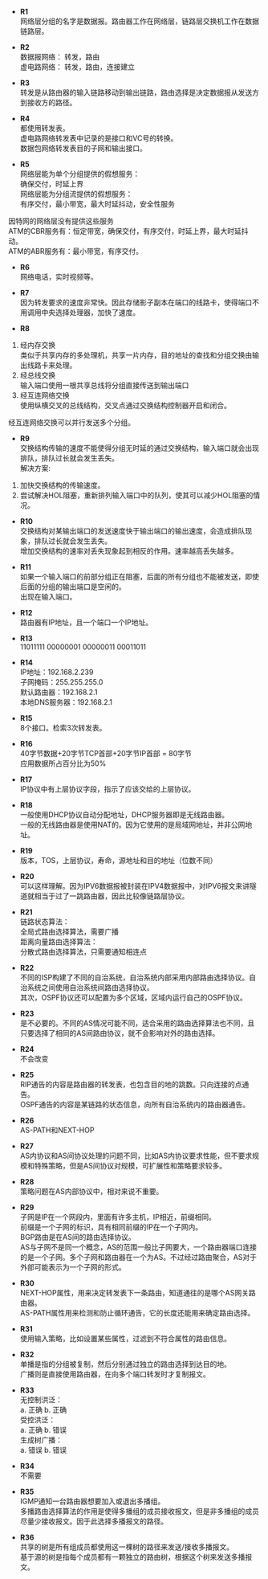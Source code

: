 * **R1**  
网络层分组的名字是数据报。路由器工作在网络层，链路层交换机工作在数据链路层。  

* **R2**  
数据报网络： 转发，路由  
虚电路网络： 转发，路由，连接建立  

* **R3**  
转发是从路由器的输入链路移动到输出链路，路由选择是决定数据报从发送方到接收方的路径。  

* **R4**  
都使用转发表。  
虚电路网络转发表中记录的是接口和VC号的转换。  
数据包网络转发表目的子网和输出接口。  

* **R5**  
网络层能为单个分组提供的假想服务：  
确保交付，时延上界  
网络层能为分组流提供的假想服务：  
有序交付，最小带宽，最大时延抖动，安全性服务  

因特网的网络层没有提供这些服务  
ATM的CBR服务有：恒定带宽，确保交付，有序交付，时延上界，最大时延抖动。  
ATM的ABR服务有：最小带宽，有序交付。  

* **R6**  
网络电话，实时视频等。  

* **R7**  
因为转发要求的速度非常快。因此存储影子副本在端口的线路卡，使得端口不用调用中央选择处理器，加快了速度。

* **R8**  
1. 经内存交换  
类似于共享内存的多处理机，共享一片内存，目的地址的查找和分组交换由输出线路卡来处理。  
2. 经总线交换  
输入端口使用一根共享总线将分组直接传送到输出端口  
3. 经互连网络交换  
使用纵横交叉的总线结构，交叉点通过交换结构控制器开启和闭合。  

经互连网络交换可以并行发送多个分组。  

* **R9**  
交换结构传输的速度不能使得分组无时延的通过交换结构，输入端口就会出现排队，排队过长就会发生丢失。  
解决方案:
1. 加快交换结构的传输速度。
2. 尝试解决HOL阻塞，重新排列输入端口中的队列，使其可以减少HOL阻塞的情况。  

* **R10**  
交换结构对某输出端口的发送速度快于输出端口的输出速度，会造成排队现象，排队过长就会发生丢失。  
增加交换结构的速率对丢失现象起到相反的作用。速率越高丢失越多。

* **R11**  
如果一个输入端口的前部分组正在阻塞，后面的所有分组也不能被发送，即使后面的分组的输出端口是空闲的。  
出现在输入端口。  

* **R12**  
路由器有IP地址，且一个端口一个IP地址。  

* **R13**  
11011111 00000001 00000011 00011011  

* **R14**  
IP地址：192.168.2.239  
子网掩码：255.255.255.0  
默认路由器：192.168.2.1  
本地DNS服务器：192.168.2.1  

* **R15**  
8个接口。检索3次转发表。  
 
* **R16**  
40字节数据+20字节TCP首部+20字节IP首部 = 80字节  
应用数据所占百分比为50%  

* **R17**  
IP协议中有上层协议字段，指示了应该交给的上层协议。  

* **R18**  
一般使用DHCP协议自动分配地址，DHCP服务器即是无线路由器。  
一般的无线路由器是使用NAT的。因为它使用的是局域网地址，并非公网地址。  

* **R19**  
版本，TOS，上层协议，寿命，源地址和目的地址（位数不同）  

* **R20**  
可以这样理解。因为IPV6数据报被封装在IPV4数据报中，对IPV6报文来讲隧道就相当于过了一跳路由器，因此比较像链路层协议。  

* **R21**  
链路状态算法：  
全局式路由选择算法，需要广播  
距离向量路由选择算法：  
分散式路由选择算法，只需要通知相连点  

* **R22**  
不同的ISP构建了不同的自治系统，自治系统内部采用内部路由选择协议。自治系统之间使用自治系统间路由选择协议。  
其次，OSPF协议还可以配置为多个区域，区域内运行自己的OSPF协议。  

* **R23**  
是不必要的。不同的AS情况可能不同，适合采用的路由选择算法也不同，且只要选择了相同的AS间路由协议，就不会影响对外的路由选择。  

* **R24**  
不会改变  

* **R25**  
RIP通告的内容是路由器的转发表，也包含目的地的跳数。只向连接的点通告。  
OSPF通告的内容是某链路的状态信息，向所有自治系统内的路由器通告。  

* **R26**  
AS-PATH和NEXT-HOP  

* **R27**  
AS内协议和AS间协议处理的问题不同，比如AS内协议要求性能，但不要求规模和特殊策略，但是AS间协议对规模，可扩展性和策略要求较多。  

* **R28**  
策略问题在AS内部协议中，相对来说不重要。  

* **R29**  
子网是IP在一个网段内，里面有许多主机，IP相近，前缀相同。  
前缀是一个子网的标识，具有相同前缀的IP在一个子网内。  
BGP路由是在AS间的路由选择协议。  
AS与子网不是同一个概念，AS的范围一般比子网要大，一个路由器端口连接的是一个子网。多个子网和路由器在一个为AS。不过经过路由聚合，AS对于外部可能表示为一个子网的形式。  

* **R30**  
NEXT-HOP属性，用来决定转发表下一条路由，知道通往的是哪个AS网关路由器。  
AS-PATH属性用来检测和防止循环通告，它的长度还能用来确定路由选择。  

* **R31**  
使用输入策略，比如设置某些属性，过滤到不符合属性的路由信息。  

* **R32**  
单播是指的分组被复制，然后分别通过独立的路由选择到达目的地。  
广播则是直接使用路由器，在向多个端口转发时才复制报文。  

* **R33**  
无控制洪泛：  
a. 正确 b. 正确  
受控洪泛：  
a. 正确 b. 错误  
生成树广播：  
a. 错误 b. 错误  

* **R34**  
不需要  

* **R35**  
IGMP通知一台路由器想要加入或退出多播组。  
多播路由选择算法的作用是使得多播组的成员接收报文，但是非多播组的成员尽量少接收报文。因于此选择多播报文的路径。  

* **R36**  
共享的树是所有组成员都使用这一棵树的路径来发送/接收多播报文。  
基于源的树是指每个成员都有一颗独立的路由树，根据这个树来发送多播报文。  
